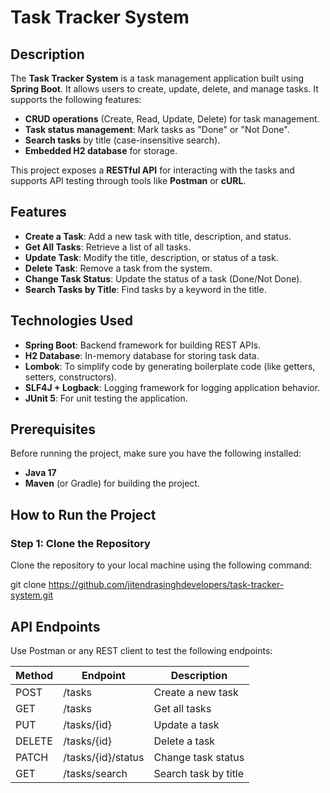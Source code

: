 # Task Tracker System

## Description
The **Task Tracker System** is a task management application built using **Spring Boot**. It allows users to create, update, delete, and manage tasks. It supports the following features:
- **CRUD operations** (Create, Read, Update, Delete) for task management.
- **Task status management**: Mark tasks as "Done" or "Not Done".
- **Search tasks** by title (case-insensitive search).
- **Embedded H2 database** for storage.

This project exposes a **RESTful API** for interacting with the tasks and supports API testing through tools like **Postman** or **cURL**.

## Features
- **Create a Task**: Add a new task with title, description, and status.
- **Get All Tasks**: Retrieve a list of all tasks.
- **Update Task**: Modify the title, description, or status of a task.
- **Delete Task**: Remove a task from the system.
- **Change Task Status**: Update the status of a task (Done/Not Done).
- **Search Tasks by Title**: Find tasks by a keyword in the title.

## Technologies Used
- **Spring Boot**: Backend framework for building REST APIs.
- **H2 Database**: In-memory database for storing task data.
- **Lombok**: To simplify code by generating boilerplate code (like getters, setters, constructors).
- **SLF4J + Logback**: Logging framework for logging application behavior.
- **JUnit 5**: For unit testing the application.

## Prerequisites
Before running the project, make sure you have the following installed:
- **Java 17**
- **Maven** (or Gradle) for building the project.

## How to Run the Project

### Step 1: Clone the Repository
Clone the repository to your local machine using the following command:

git clone https://github.com/jitendrasinghdevelopers/task-tracker-system.git

## API Endpoints
Use Postman or any REST client to test the following endpoints:

| Method | Endpoint             | Description              |
|--------|----------------------|--------------------------|
| POST   | /tasks               | Create a new task        |
| GET    | /tasks               | Get all tasks            |
| PUT    | /tasks/{id}          | Update a task            |
| DELETE | /tasks/{id}          | Delete a task            |
| PATCH  | /tasks/{id}/status   | Change task status       |
| GET    | /tasks/search        | Search task by title     |

